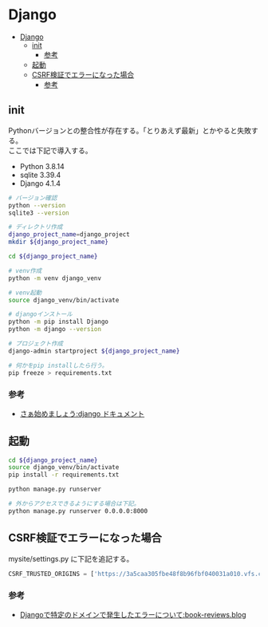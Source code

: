 # Django

- [Django](#django)
  - [init](#init)
    - [参考](#参考)
  - [起動](#起動)
  - [CSRF検証でエラーになった場合](#csrf検証でエラーになった場合)
    - [参考](#参考-1)

## init

Pythonバージョンとの整合性が存在する。「とりあえず最新」とかやると失敗する。  
ここでは下記で導入する。

- Python 3.8.14
- sqlite 3.39.4
- Django 4.1.4

``` bash
# バージョン確認
python --version
sqlite3 --version

# ディレクトリ作成
django_project_name=django_project
mkdir ${django_project_name}

cd ${django_project_name}

# venv作成
python -m venv django_venv

# venv起動
source django_venv/bin/activate

# djangoインストール
python -m pip install Django
python -m django --version

# プロジェクト作成
django-admin startproject ${django_project_name}
```

``` bash
# 何かをpip installしたら行う。
pip freeze > requirements.txt
```

### 参考

- [さぁ始めましょう:django ドキュメント](https://docs.djangoproject.com/ja/4.1/intro/)

## 起動

``` bash
cd ${django_project_name}
source django_venv/bin/activate
pip install -r requirements.txt

python manage.py runserver
```

``` bash
# 外からアクセスできるようにする場合は下記。
python manage.py runserver 0.0.0.0:8000
```

## CSRF検証でエラーになった場合

mysite/settings.py に下記を追記する。

``` python
CSRF_TRUSTED_ORIGINS = ['https://3a5caa305fbe48f8b96fbf040031a010.vfs.cloud9.ap-northeast-1.amazonaws.com']
```

### 参考

- [Djangoで特定のドメインで発生したエラーについて:book-reviews.blog](https://book-reviews.blog/specific-domain-errors-on-Django/)

